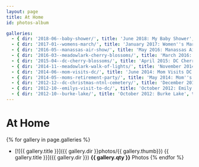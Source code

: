 ```yaml
---
layout: page
title: At Home
id: photos-album

galleries:
  - { dir: '2018-06--baby-shower/', title: 'June 2018: My Baby Shower', thumb: 'IMG_0029.jpg', qty: '46' }
  - { dir: '2017-01--womens-march/', title: 'January 2017: Women''s March', thumb: 'IMG_2053.JPG', qty: '59' }
  - { dir: '2016-05--manassas-air-show/', title: 'May 2016: Manassas Air Show', thumb: 'IMG_0017.JPG', qty: '21' }
  - { dir: '2016-03--meadowlark-cherry-blossoms/', title: 'March 2016: Meadowlark Cherry Blossoms', thumb: 'IMG_0017.JPG', qty: '37' }
  - { dir: '2015-04--dc-cherry-blossoms/', title: 'April 2015: DC Cherry Blossoms', thumb: 'IMG_1484.JPG', qty: '33' }
  - { dir: '2014-11--meadowlark-walk-of-lights/', title: 'November 2014: Meadowlark Walk of Lights', thumb: 'IMG_0065.JPG', qty: '16' }
  - { dir: '2014-06--mom-visits-dc/', title: 'June 2014: Mom Visits DC', thumb: 'IMG_0023.JPG', qty: '18' }
  - { dir: '2014-05--moms-retirement-party/', title: 'May 2014: Mom''s Retirement Party', thumb: '21-Surprise-picnic.JPG', qty: '22' }
  - { dir: '2012-12--dc-christmas-ntnl-cemetery/', title: 'December 2012: DC Christmas, National Cemetery', thumb: '089-Arlington-National-Cemetary-Wreath-Laying.JPG', qty: '73' }
  - { dir: '2012-10--emilys-visit-to-dc/', title: 'October 2012: Emily''s Visit to DC', thumb: '005-White-House-Garden-Tour.JPG', qty: '45' }
  - { dir: '2012-10--burke-lake/', title: 'October 2012: Burke Lake', thumb: 'IMG_6302.JPG', qty: '18' }
---
```


# At Home

{% for gallery in page.galleries %}
  * [![{{ gallery.title }}]({{ gallery.dir }}photos/{{ gallery.thumb}}) {{ gallery.title }}]({{ gallery.dir }}) **{{ gallery.qty }}** Photos
{% endfor %}
